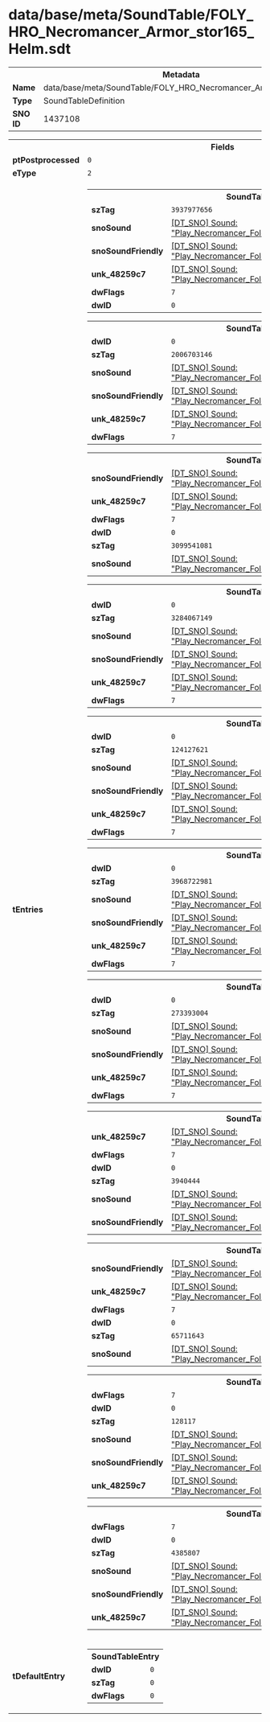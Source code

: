<h1>data/base/meta/SoundTable/FOLY_HRO_Necromancer_Armor_stor165_Helm.sdt</h1><table><tr><th colspan="100%">Metadata</th></tr><tr><td><b>Name</b></td><td>data/base/meta/SoundTable/FOLY_HRO_Necromancer_Armor_stor165_Helm.sdt</td></tr><tr><td><b>Type</b></td><td>SoundTableDefinition</td></tr><tr><td><b>SNO ID</b></td><td>1437108</td></tr></table>

<table><tr><th colspan="100%">Fields</th></tr><tr><td><b>ptPostprocessed</b></td><td><code>0</code></td></tr><tr><td><b>eType</b></td><td><code>2</code></td></tr><tr><td><b>tEntries</b></td><td><table><tr><th colspan="100%">SoundTableEntry</th></tr><tr><td><b>szTag</b></td><td><code>3937977656</code></td></tr><tr><td><b>snoSound</b></td><td><a href="..\Sound\Play_Necromancer_Foley_stor165_Helm_AttackQuick_1P.snd">[DT_SNO] Sound: "Play_Necromancer_Foley_stor165_Helm_AttackQuick_1P"</a></td></tr><tr><td><b>snoSoundFriendly</b></td><td><a href="..\Sound\Play_Necromancer_Foley_stor165_Helm_AttackQuick_3P_Friendly.snd">[DT_SNO] Sound: "Play_Necromancer_Foley_stor165_Helm_AttackQuick_3P_Friendly"</a></td></tr><tr><td><b>unk_48259c7</b></td><td><a href="..\Sound\Play_Necromancer_Foley_stor165_Helm_AttackQuick_3P_Enemy.snd">[DT_SNO] Sound: "Play_Necromancer_Foley_stor165_Helm_AttackQuick_3P_Enemy"</a></td></tr><tr><td><b>dwFlags</b></td><td><code>7</code></td></tr><tr><td><b>dwID</b></td><td><code>0</code></td></tr></table>


<table><tr><th colspan="100%">SoundTableEntry</th></tr><tr><td><b>dwID</b></td><td><code>0</code></td></tr><tr><td><b>szTag</b></td><td><code>2006703146</code></td></tr><tr><td><b>snoSound</b></td><td><a href="..\Sound\Play_Necromancer_Foley_stor165_Helm_AttackBig_1P.snd">[DT_SNO] Sound: "Play_Necromancer_Foley_stor165_Helm_AttackBig_1P"</a></td></tr><tr><td><b>snoSoundFriendly</b></td><td><a href="..\Sound\Play_Necromancer_Foley_stor165_Helm_AttackBig_3P_Friendly.snd">[DT_SNO] Sound: "Play_Necromancer_Foley_stor165_Helm_AttackBig_3P_Friendly"</a></td></tr><tr><td><b>unk_48259c7</b></td><td><a href="..\Sound\Play_Necromancer_Foley_stor165_Helm_AttackBig_3P_Enemy.snd">[DT_SNO] Sound: "Play_Necromancer_Foley_stor165_Helm_AttackBig_3P_Enemy"</a></td></tr><tr><td><b>dwFlags</b></td><td><code>7</code></td></tr></table>


<table><tr><th colspan="100%">SoundTableEntry</th></tr><tr><td><b>snoSoundFriendly</b></td><td><a href="..\Sound\Play_Necromancer_Foley_stor165_Helm_AttackQuick_3P_Friendly.snd">[DT_SNO] Sound: "Play_Necromancer_Foley_stor165_Helm_AttackQuick_3P_Friendly"</a></td></tr><tr><td><b>unk_48259c7</b></td><td><a href="..\Sound\Play_Necromancer_Foley_stor165_Helm_AttackQuick_3P_Enemy.snd">[DT_SNO] Sound: "Play_Necromancer_Foley_stor165_Helm_AttackQuick_3P_Enemy"</a></td></tr><tr><td><b>dwFlags</b></td><td><code>7</code></td></tr><tr><td><b>dwID</b></td><td><code>0</code></td></tr><tr><td><b>szTag</b></td><td><code>3099541081</code></td></tr><tr><td><b>snoSound</b></td><td><a href="..\Sound\Play_Necromancer_Foley_stor165_Helm_AttackQuick_1P.snd">[DT_SNO] Sound: "Play_Necromancer_Foley_stor165_Helm_AttackQuick_1P"</a></td></tr></table>


<table><tr><th colspan="100%">SoundTableEntry</th></tr><tr><td><b>dwID</b></td><td><code>0</code></td></tr><tr><td><b>szTag</b></td><td><code>3284067149</code></td></tr><tr><td><b>snoSound</b></td><td><a href="..\Sound\Play_Necromancer_Foley_stor165_Helm_Bodyfall_1P.snd">[DT_SNO] Sound: "Play_Necromancer_Foley_stor165_Helm_Bodyfall_1P"</a></td></tr><tr><td><b>snoSoundFriendly</b></td><td><a href="..\Sound\Play_Necromancer_Foley_stor165_Helm_Bodyfall_3P_Friendly.snd">[DT_SNO] Sound: "Play_Necromancer_Foley_stor165_Helm_Bodyfall_3P_Friendly"</a></td></tr><tr><td><b>unk_48259c7</b></td><td><a href="..\Sound\Play_Necromancer_Foley_stor165_Helm_Bodyfall_3P_Enemy.snd">[DT_SNO] Sound: "Play_Necromancer_Foley_stor165_Helm_Bodyfall_3P_Enemy"</a></td></tr><tr><td><b>dwFlags</b></td><td><code>7</code></td></tr></table>


<table><tr><th colspan="100%">SoundTableEntry</th></tr><tr><td><b>dwID</b></td><td><code>0</code></td></tr><tr><td><b>szTag</b></td><td><code>124127621</code></td></tr><tr><td><b>snoSound</b></td><td><a href="..\Sound\Play_Necromancer_Foley_stor165_Helm_Evade_1P.snd">[DT_SNO] Sound: "Play_Necromancer_Foley_stor165_Helm_Evade_1P"</a></td></tr><tr><td><b>snoSoundFriendly</b></td><td><a href="..\Sound\Play_Necromancer_Foley_stor165_Helm_Evade_3P_Friendly.snd">[DT_SNO] Sound: "Play_Necromancer_Foley_stor165_Helm_Evade_3P_Friendly"</a></td></tr><tr><td><b>unk_48259c7</b></td><td><a href="..\Sound\Play_Necromancer_Foley_stor165_Helm_Evade_3P_Enemy.snd">[DT_SNO] Sound: "Play_Necromancer_Foley_stor165_Helm_Evade_3P_Enemy"</a></td></tr><tr><td><b>dwFlags</b></td><td><code>7</code></td></tr></table>


<table><tr><th colspan="100%">SoundTableEntry</th></tr><tr><td><b>dwID</b></td><td><code>0</code></td></tr><tr><td><b>szTag</b></td><td><code>3968722981</code></td></tr><tr><td><b>snoSound</b></td><td><a href="..\Sound\Play_Necromancer_Foley_stor165_Helm_GetHit_1P.snd">[DT_SNO] Sound: "Play_Necromancer_Foley_stor165_Helm_GetHit_1P"</a></td></tr><tr><td><b>snoSoundFriendly</b></td><td><a href="..\Sound\Play_Necromancer_Foley_stor165_Helm_GetHit_3P_Friendly.snd">[DT_SNO] Sound: "Play_Necromancer_Foley_stor165_Helm_GetHit_3P_Friendly"</a></td></tr><tr><td><b>unk_48259c7</b></td><td><a href="..\Sound\Play_Necromancer_Foley_stor165_Helm_GetHit_3P_Enemy.snd">[DT_SNO] Sound: "Play_Necromancer_Foley_stor165_Helm_GetHit_3P_Enemy"</a></td></tr><tr><td><b>dwFlags</b></td><td><code>7</code></td></tr></table>


<table><tr><th colspan="100%">SoundTableEntry</th></tr><tr><td><b>dwID</b></td><td><code>0</code></td></tr><tr><td><b>szTag</b></td><td><code>273393004</code></td></tr><tr><td><b>snoSound</b></td><td><a href="..\Sound\Play_Necromancer_Foley_stor165_Helm_GetHit_1P.snd">[DT_SNO] Sound: "Play_Necromancer_Foley_stor165_Helm_GetHit_1P"</a></td></tr><tr><td><b>snoSoundFriendly</b></td><td><a href="..\Sound\Play_Necromancer_Foley_stor165_Helm_GetHit_3P_Friendly.snd">[DT_SNO] Sound: "Play_Necromancer_Foley_stor165_Helm_GetHit_3P_Friendly"</a></td></tr><tr><td><b>unk_48259c7</b></td><td><a href="..\Sound\Play_Necromancer_Foley_stor165_Helm_GetHit_3P_Enemy.snd">[DT_SNO] Sound: "Play_Necromancer_Foley_stor165_Helm_GetHit_3P_Enemy"</a></td></tr><tr><td><b>dwFlags</b></td><td><code>7</code></td></tr></table>


<table><tr><th colspan="100%">SoundTableEntry</th></tr><tr><td><b>unk_48259c7</b></td><td><a href="..\Sound\Play_Necromancer_Foley_stor165_Helm_Jump_3P_Enemy.snd">[DT_SNO] Sound: "Play_Necromancer_Foley_stor165_Helm_Jump_3P_Enemy"</a></td></tr><tr><td><b>dwFlags</b></td><td><code>7</code></td></tr><tr><td><b>dwID</b></td><td><code>0</code></td></tr><tr><td><b>szTag</b></td><td><code>3940444</code></td></tr><tr><td><b>snoSound</b></td><td><a href="..\Sound\Play_Necromancer_Foley_stor165_Helm_Jump_1P.snd">[DT_SNO] Sound: "Play_Necromancer_Foley_stor165_Helm_Jump_1P"</a></td></tr><tr><td><b>snoSoundFriendly</b></td><td><a href="..\Sound\Play_Necromancer_Foley_stor165_Helm_Jump_3P_Friendly.snd">[DT_SNO] Sound: "Play_Necromancer_Foley_stor165_Helm_Jump_3P_Friendly"</a></td></tr></table>


<table><tr><th colspan="100%">SoundTableEntry</th></tr><tr><td><b>snoSoundFriendly</b></td><td><a href="..\Sound\Play_Necromancer_Foley_stor165_Helm_JumpLand_3P_Friendly.snd">[DT_SNO] Sound: "Play_Necromancer_Foley_stor165_Helm_JumpLand_3P_Friendly"</a></td></tr><tr><td><b>unk_48259c7</b></td><td><a href="..\Sound\Play_Necromancer_Foley_stor165_Helm_JumpLand_3P_Enemy.snd">[DT_SNO] Sound: "Play_Necromancer_Foley_stor165_Helm_JumpLand_3P_Enemy"</a></td></tr><tr><td><b>dwFlags</b></td><td><code>7</code></td></tr><tr><td><b>dwID</b></td><td><code>0</code></td></tr><tr><td><b>szTag</b></td><td><code>65711643</code></td></tr><tr><td><b>snoSound</b></td><td><a href="..\Sound\Play_Necromancer_Foley_stor165_Helm_JumpLand_1P.snd">[DT_SNO] Sound: "Play_Necromancer_Foley_stor165_Helm_JumpLand_1P"</a></td></tr></table>


<table><tr><th colspan="100%">SoundTableEntry</th></tr><tr><td><b>dwFlags</b></td><td><code>7</code></td></tr><tr><td><b>dwID</b></td><td><code>0</code></td></tr><tr><td><b>szTag</b></td><td><code>128117</code></td></tr><tr><td><b>snoSound</b></td><td><a href="..\Sound\Play_Necromancer_Foley_stor165_Helm_Run_1P.snd">[DT_SNO] Sound: "Play_Necromancer_Foley_stor165_Helm_Run_1P"</a></td></tr><tr><td><b>snoSoundFriendly</b></td><td><a href="..\Sound\Play_Necromancer_Foley_stor165_Helm_Run_3P_Friendly.snd">[DT_SNO] Sound: "Play_Necromancer_Foley_stor165_Helm_Run_3P_Friendly"</a></td></tr><tr><td><b>unk_48259c7</b></td><td><a href="..\Sound\Play_Necromancer_Foley_stor165_Helm_Run_3P_Enemy.snd">[DT_SNO] Sound: "Play_Necromancer_Foley_stor165_Helm_Run_3P_Enemy"</a></td></tr></table>


<table><tr><th colspan="100%">SoundTableEntry</th></tr><tr><td><b>dwFlags</b></td><td><code>7</code></td></tr><tr><td><b>dwID</b></td><td><code>0</code></td></tr><tr><td><b>szTag</b></td><td><code>4385807</code></td></tr><tr><td><b>snoSound</b></td><td><a href="..\Sound\Play_Necromancer_Foley_stor165_Helm_Walk_1P.snd">[DT_SNO] Sound: "Play_Necromancer_Foley_stor165_Helm_Walk_1P"</a></td></tr><tr><td><b>snoSoundFriendly</b></td><td><a href="..\Sound\Play_Necromancer_Foley_stor165_Helm_Walk_3P_Friendly.snd">[DT_SNO] Sound: "Play_Necromancer_Foley_stor165_Helm_Walk_3P_Friendly"</a></td></tr><tr><td><b>unk_48259c7</b></td><td><a href="..\Sound\Play_Necromancer_Foley_stor165_Helm_Walk_3P_Enemy.snd">[DT_SNO] Sound: "Play_Necromancer_Foley_stor165_Helm_Walk_3P_Enemy"</a></td></tr></table>


</td></tr><tr><td><b>tDefaultEntry</b></td><td><table><tr><th colspan="100%">SoundTableEntry</th></tr><tr><td><b>dwID</b></td><td><code>0</code></td></tr><tr><td><b>szTag</b></td><td><code>0</code></td></tr><tr><td><b>dwFlags</b></td><td><code>0</code></td></tr></table>

</td></tr></table>

